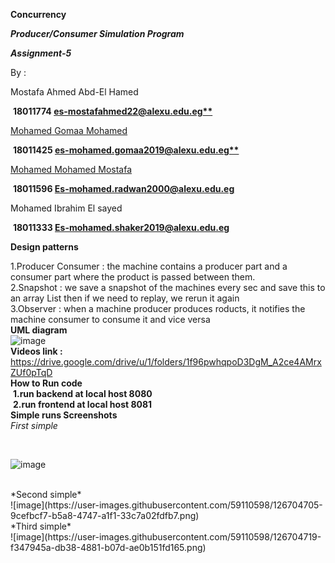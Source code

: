 ﻿

**Concurrency**

***Producer/Consumer Simulation Program***

***Assignment-5***

By :

Mostafa Ahmed Abd-El Hamed

&nbsp;**18011774 [es-mostafahmed22@alexu.edu.eg**](mailto:es-mostafahmed22@alexu.edu.eg)**

[Mohamed](mailto:es-mostafahmed22@alexu.edu.eg)[ ](mailto:es-mostafahmed22@alexu.edu.eg)[Gomaa](mailto:es-mostafahmed22@alexu.edu.eg)[ ](mailto:es-mostafahmed22@alexu.edu.eg)[Mohamed](mailto:es-mostafahmed22@alexu.edu.eg)

&nbsp;**18011425 [es-mohamed.gomaa2019@alexu.edu.eg**](mailto:es-mohamed.gomaa2019@alexu.edu.eg)**

[Mohamed](mailto:es-mohamed.gomaa2019@alexu.edu.eg)[ ](mailto:es-mohamed.gomaa2019@alexu.edu.eg)[Mohamed](mailto:es-mohamed.gomaa2019@alexu.edu.eg)[ ](mailto:es-mohamed.gomaa2019@alexu.edu.eg)[Mostafa](mailto:es-mohamed.gomaa2019@alexu.edu.eg)

&nbsp;**18011596 Es-mohamed.radwan2000@alexu.edu.eg**

Mohamed Ibrahim El sayed

&nbsp;**18011333 Es-mohamed.shaker2019@alexu.edu.eg**





**Design patterns**

1.Producer Consumer : the machine contains a producer part and a consumer part where the product is passed between them.
<br/>
2.Snapshot : we save a snapshot of the machines every sec and save this to an array List then if we need to replay, we rerun it again
<br/>
3.Observer : when a machine producer produces roducts, it notifies the machine consumer to consume it and vice versa
<br/>
**UML diagram**
<br/>
![image](https://user-images.githubusercontent.com/59110598/126704516-2ab87162-5cbe-4a93-a7e3-f58f373ae639.png)
<br/>
**Videos link :**
<br/>
https://drive.google.com/drive/u/1/folders/1f96pwhqpoD3DgM_A2ce4AMrxZUf0pTqD
<br/>
**How to Run code**
<br/>
&nbsp;**1.run backend at local host 8080**
<br/>
&nbsp;**2.run frontend at local host 8081**
<br/>
**Simple runs Screenshots**
<br/>
*First simple*

<br/>

![image](https://user-images.githubusercontent.com/59110598/126704695-b052c481-d7ab-4377-a5e1-0fea89f238e2.png)

<br/>
*Second simple*

<br/>
![image](https://user-images.githubusercontent.com/59110598/126704705-9cefbcf7-b5a8-4747-a1f1-33c7a02fdfb7.png)


<br/>
*Third simple*
<br/>
![image](https://user-images.githubusercontent.com/59110598/126704719-f347945a-db38-4881-b07d-ae0b151fd165.png)

<br/>


